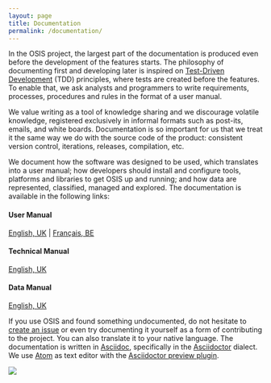 ```yaml
---
layout: page
title: Documentation
permalink: /documentation/
---
```


In the OSIS project, the largest part of the documentation is produced even
before the development of the features starts. The philosophy of documenting
first and developing later is inspired on
[Test-Driven Development](https://en.wikipedia.org/wiki/Test-driven_development)
(TDD) principles, where tests are created before the features. To enable that,
we ask analysts and programmers to write requirements, processes, procedures and
rules in the format of a user manual.

We value writing as a tool of knowledge sharing and we discourage volatile
knowledge, registered exclusively in informal formats such as post-its, emails,
and white boards. Documentation is so important for us that we treat it the same
way we do with the source code of the product: consistent version control,
iterations, releases, compilation, etc.

We document how the software was designed to be used, which translates into a
user manual; how developers should install and configure tools, platforms and
libraries to get OSIS up and running; and how data are represented,
classified, managed and explored. The documentation is available in the
following links:

#### User Manual

[English, UK](http://uclouvain.github.io/osis-louvain-documentation/doc/business/user-manual_en.html) |
[Français, BE](http://uclouvain.github.io/osis-louvain-documentation/doc/business/user-manual_fr.html)

#### Technical Manual

[English, UK](http://uclouvain.github.io/osis-louvain-documentation/doc/development/technical-manual.html)

#### Data Manual

[English, UK](http://uclouvain.github.io/osis-louvain-documentation/doc/development/data-manual.html)

If you use OSIS and found something undocumented, do not hesitate to [create
an issue](https://github.com/uclouvain/osis/issues/new) or even try
documenting it yourself as a form of contributing to the project. You can also
translate it to your native language. The documentation is written in
[Asciidoc](http://www.methods.co.nz/asciidoc/), specifically in the
[Asciidoctor](http://asciidoctor.org/) dialect. We use [Atom](https://atom.io)
as text editor with the
[Asciidoctor preview plugin](https://atom.io/packages/asciidoc-preview).

<img src="{{ site.url }}/assets/asciidoctor-editor.png">
